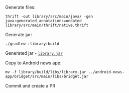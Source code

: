 
Generate files:

```shell
thrift -out library/src/main/java/ -gen java:generated_annotations=undated library/src/main/thrift/native.thrift
```

Generate jar:
```shell
./gradlew :library:build
```

Generated jar - [`library.jar`](/library/build/libs/library.jar)

Copy to Android news app:
```shell
mv -f library/build/libs/library.jar ../android-news-app/bridget/src/main/libs/bridget.jar
```
Commit and create a PR